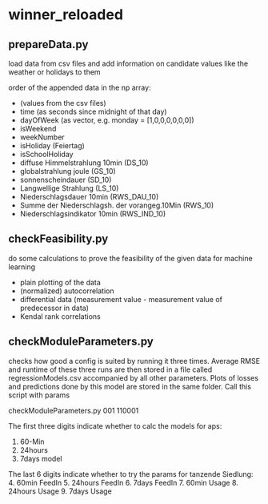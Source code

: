 # winner_reloaded

## prepareData.py
load data from csv files and add information on candidate values like the weather or holidays to them

order of the appended data in the np array:
- (values from the csv files)
- time (as seconds since midnight of that day)
- dayOfWeek (as vector, e.g. monday = [1,0,0,0,0,0,0])
- isWeekend
- weekNumber
- isHoliday (Feiertag)
- isSchoolHoliday
- diffuse Himmelstrahlung 10min (DS_10)
- globalstrahlung joule (GS_10)
- sonnenscheindauer (SD_10)
- Langwellige Strahlung (LS_10)
- Niederschlagsdauer 10min (RWS_DAU_10)
- Summe der Niederschlagsh. der vorangeg.10Min (RWS_10)
- Niederschlagsindikator  10min (RWS_IND_10)

## checkFeasibility.py

do some calculations to prove the feasibility of the given data for machine learning

- plain plotting of the data
- (normalized) autocorrelation
- differential data (measurement value - measurement value of predecessor in data)
- Kendal rank correlations

## checkModuleParameters.py

checks how good a config is suited by running it three times. Average RMSE and runtime  of these three runs are then 
stored  in a file called regressionModels.csv accompanied by all other parameters. Plots of losses and predictions 
done by this model are stored in the same folder. Call this script with params

checkModuleParameters.py 001 110001

The first three digits indicate whether to calc the models for aps:
1. 60-Min  
2. 24hours 
3. 7days model 

The last 6 digits indicate whether to try the params for tanzende Siedlung: 
4. 60min FeedIn
5. 24hours FeedIn
6. 7days FeedIn
7. 60min Usage
8. 24hours Usage
9. 7days Usage